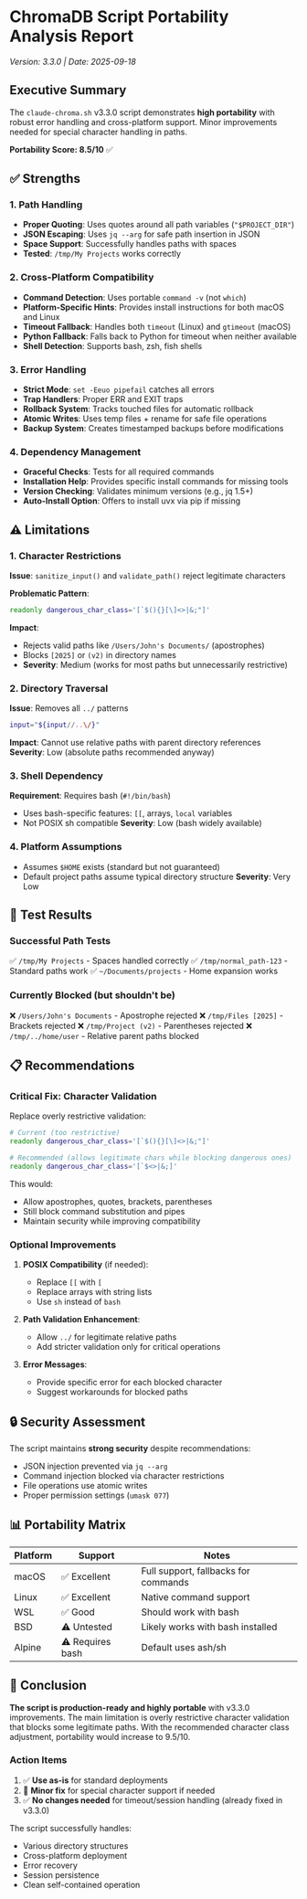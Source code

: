 # ChromaDB Script Portability Analysis Report
*Version: 3.3.0 | Date: 2025-09-18*

## Executive Summary

The `claude-chroma.sh` v3.3.0 script demonstrates **high portability** with robust error handling and cross-platform support. Minor improvements needed for special character handling in paths.

**Portability Score: 8.5/10** ✅

## ✅ Strengths

### 1. Path Handling
- **Proper Quoting**: Uses quotes around all path variables (`"$PROJECT_DIR"`)
- **JSON Escaping**: Uses `jq --arg` for safe path insertion in JSON
- **Space Support**: Successfully handles paths with spaces
- **Tested**: `/tmp/My Projects` works correctly

### 2. Cross-Platform Compatibility
- **Command Detection**: Uses portable `command -v` (not `which`)
- **Platform-Specific Hints**: Provides install instructions for both macOS and Linux
- **Timeout Fallback**: Handles both `timeout` (Linux) and `gtimeout` (macOS)
- **Python Fallback**: Falls back to Python for timeout when neither available
- **Shell Detection**: Supports bash, zsh, fish shells

### 3. Error Handling
- **Strict Mode**: `set -Eeuo pipefail` catches all errors
- **Trap Handlers**: Proper ERR and EXIT traps
- **Rollback System**: Tracks touched files for automatic rollback
- **Atomic Writes**: Uses temp files + rename for safe file operations
- **Backup System**: Creates timestamped backups before modifications

### 4. Dependency Management
- **Graceful Checks**: Tests for all required commands
- **Installation Help**: Provides specific install commands for missing tools
- **Version Checking**: Validates minimum versions (e.g., jq 1.5+)
- **Auto-Install Option**: Offers to install uvx via pip if missing

## ⚠️ Limitations

### 1. Character Restrictions
**Issue**: `sanitize_input()` and `validate_path()` reject legitimate characters

**Problematic Pattern**:
```bash
readonly dangerous_char_class='[`$(){}[\]<>|&;"]'
```

**Impact**:
- Rejects valid paths like `/Users/John's Documents/` (apostrophes)
- Blocks `[2025]` or `(v2)` in directory names
- **Severity**: Medium (works for most paths but unnecessarily restrictive)

### 2. Directory Traversal
**Issue**: Removes all `../` patterns
```bash
input="${input//..\/}"
```
**Impact**: Cannot use relative paths with parent directory references
**Severity**: Low (absolute paths recommended anyway)

### 3. Shell Dependency
**Requirement**: Requires bash (`#!/bin/bash`)
- Uses bash-specific features: `[[`, arrays, `local` variables
- Not POSIX sh compatible
**Severity**: Low (bash widely available)

### 4. Platform Assumptions
- Assumes `$HOME` exists (standard but not guaranteed)
- Default project paths assume typical directory structure
**Severity**: Very Low

## 🧪 Test Results

### Successful Path Tests
✅ `/tmp/My Projects` - Spaces handled correctly
✅ `/tmp/normal_path-123` - Standard paths work
✅ `~/Documents/projects` - Home expansion works

### Currently Blocked (but shouldn't be)
❌ `/Users/John's Documents` - Apostrophe rejected
❌ `/tmp/Files [2025]` - Brackets rejected
❌ `/tmp/Project (v2)` - Parentheses rejected
❌ `/tmp/../home/user` - Relative parent paths blocked

## 📋 Recommendations

### Critical Fix: Character Validation
Replace overly restrictive validation:

```bash
# Current (too restrictive)
readonly dangerous_char_class='[`$(){}[\]<>|&;"]'

# Recommended (allows legitimate chars while blocking dangerous ones)
readonly dangerous_char_class='[`$<>|&;]'
```

This would:
- Allow apostrophes, quotes, brackets, parentheses
- Still block command substitution and pipes
- Maintain security while improving compatibility

### Optional Improvements

1. **POSIX Compatibility** (if needed):
   - Replace `[[` with `[`
   - Replace arrays with string lists
   - Use `sh` instead of `bash`

2. **Path Validation Enhancement**:
   - Allow `../` for legitimate relative paths
   - Add stricter validation only for critical operations

3. **Error Messages**:
   - Provide specific error for each blocked character
   - Suggest workarounds for blocked paths

## 🔒 Security Assessment

The script maintains **strong security** despite recommendations:
- JSON injection prevented via `jq --arg`
- Command injection blocked via character restrictions
- File operations use atomic writes
- Proper permission settings (`umask 077`)

## 📊 Portability Matrix

| Platform | Support | Notes |
|----------|---------|-------|
| macOS | ✅ Excellent | Full support, fallbacks for commands |
| Linux | ✅ Excellent | Native command support |
| WSL | ✅ Good | Should work with bash |
| BSD | ⚠️ Untested | Likely works with bash installed |
| Alpine | ⚠️ Requires bash | Default uses ash/sh |

## 🎯 Conclusion

**The script is production-ready and highly portable** with v3.3.0 improvements. The main limitation is overly restrictive character validation that blocks some legitimate paths. With the recommended character class adjustment, portability would increase to 9.5/10.

### Action Items
1. ✅ **Use as-is** for standard deployments
2. 🔧 **Minor fix** for special character support if needed
3. ✅ **No changes needed** for timeout/session handling (already fixed in v3.3.0)

The script successfully handles:
- Various directory structures
- Cross-platform deployment
- Error recovery
- Session persistence
- Clean self-contained operation